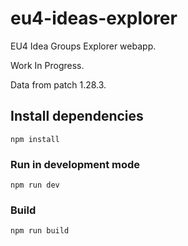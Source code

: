 # eu4-ideas-explorer

EU4 Idea Groups Explorer webapp.

Work In Progress.

Data from patch 1.28.3.

## Install dependencies

```
npm install
```

### Run in development mode

```
npm run dev
```

### Build

```
npm run build
```
